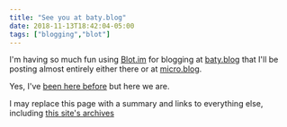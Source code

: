 ```yaml
---
title: "See you at baty.blog"
date: 2018-11-13T18:42:04-05:00
tags: ["blogging","blot"]
---
```


I'm having so much fun using [Blot.im](https://blot.im) for blogging at [baty.blog](https://www.baty.blog) that I'll
be posting almost entirely either there or at [micro.blog](https://micro.baty.net).

Yes, I've [been here before](https://www.baty.net/2017/why-did-blot-have-to-be-so-good/) but here we are.

I may replace this page with a summary and links to everything else, including [this site's
archives](https://www.baty.net/post/)
